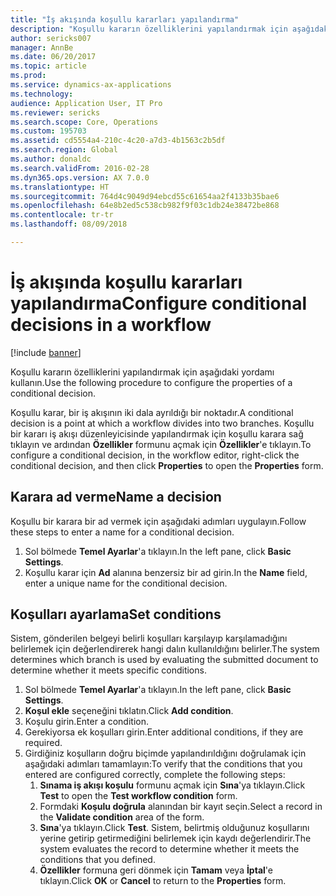 ```yaml
---
title: "İş akışında koşullu kararları yapılandırma"
description: "Koşullu kararın özelliklerini yapılandırmak için aşağıdaki yordamı kullanın."
author: sericks007
manager: AnnBe
ms.date: 06/20/2017
ms.topic: article
ms.prod: 
ms.service: dynamics-ax-applications
ms.technology: 
audience: Application User, IT Pro
ms.reviewer: sericks
ms.search.scope: Core, Operations
ms.custom: 195703
ms.assetid: cd5554a4-210c-4c20-a7d3-4b1563c2b5df
ms.search.region: Global
ms.author: donaldc
ms.search.validFrom: 2016-02-28
ms.dyn365.ops.version: AX 7.0.0
ms.translationtype: HT
ms.sourcegitcommit: 764d4c9049d94ebcd55c61654aa2f4133b35bae6
ms.openlocfilehash: 64e8b2ed5c538cb982f9f03c1db24e38472be868
ms.contentlocale: tr-tr
ms.lasthandoff: 08/09/2018

---
```


# <a name="configure-conditional-decisions-in-a-workflow"></a><span data-ttu-id="4e75e-103">İş akışında koşullu kararları yapılandırma</span><span class="sxs-lookup"><span data-stu-id="4e75e-103">Configure conditional decisions in a workflow</span></span>

[!include [banner](../includes/banner.md)]

<span data-ttu-id="4e75e-104">Koşullu kararın özelliklerini yapılandırmak için aşağıdaki yordamı kullanın.</span><span class="sxs-lookup"><span data-stu-id="4e75e-104">Use the following procedure to configure the properties of a conditional decision.</span></span>

<span data-ttu-id="4e75e-105">Koşullu karar, bir iş akışının iki dala ayrıldığı bir noktadır.</span><span class="sxs-lookup"><span data-stu-id="4e75e-105">A conditional decision is a point at which a workflow divides into two branches.</span></span> <span data-ttu-id="4e75e-106">Koşullu bir kararı iş akışı düzenleyicisinde yapılandırmak için koşullu karara sağ tıklayın ve ardından **Özellikler** formunu açmak için **Özellikler**'e tıklayın.</span><span class="sxs-lookup"><span data-stu-id="4e75e-106">To configure a conditional decision, in the workflow editor, right-click the conditional decision, and then click **Properties** to open the **Properties** form.</span></span>

## <a name="name-a-decision"></a><span data-ttu-id="4e75e-107">Karara ad verme</span><span class="sxs-lookup"><span data-stu-id="4e75e-107">Name a decision</span></span>
<span data-ttu-id="4e75e-108">Koşullu bir karara bir ad vermek için aşağıdaki adımları uygulayın.</span><span class="sxs-lookup"><span data-stu-id="4e75e-108">Follow these steps to enter a name for a conditional decision.</span></span>
1.  <span data-ttu-id="4e75e-109">Sol bölmede **Temel Ayarlar**'a tıklayın.</span><span class="sxs-lookup"><span data-stu-id="4e75e-109">In the left pane, click **Basic Settings**.</span></span>
2.  <span data-ttu-id="4e75e-110">Koşullu karar için **Ad** alanına benzersiz bir ad girin.</span><span class="sxs-lookup"><span data-stu-id="4e75e-110">In the **Name** field, enter a unique name for the conditional decision.</span></span>

## <a name="set-conditions"></a><span data-ttu-id="4e75e-111"> Koşulları ayarlama</span><span class="sxs-lookup"><span data-stu-id="4e75e-111">Set conditions</span></span>
<span data-ttu-id="4e75e-112">Sistem, gönderilen belgeyi belirli koşulları karşılayıp karşılamadığını belirlemek için değerlendirerek hangi dalın kullanıldığını belirler.</span><span class="sxs-lookup"><span data-stu-id="4e75e-112">The system determines which branch is used by evaluating the submitted document to determine whether it meets specific conditions.</span></span>
1.  <span data-ttu-id="4e75e-113">Sol bölmede **Temel Ayarlar**'a tıklayın.</span><span class="sxs-lookup"><span data-stu-id="4e75e-113">In the left pane, click **Basic Settings**.</span></span>
2.  <span data-ttu-id="4e75e-114">**Koşul ekle** seçeneğini tıklatın.</span><span class="sxs-lookup"><span data-stu-id="4e75e-114">Click **Add condition**.</span></span>
3.  <span data-ttu-id="4e75e-115">Koşulu girin.</span><span class="sxs-lookup"><span data-stu-id="4e75e-115">Enter a condition.</span></span>
4.  <span data-ttu-id="4e75e-116">Gerekiyorsa ek koşulları girin.</span><span class="sxs-lookup"><span data-stu-id="4e75e-116">Enter additional conditions, if they are required.</span></span>
5.  <span data-ttu-id="4e75e-117">Girdiğiniz koşulların doğru biçimde yapılandırıldığını doğrulamak için aşağıdaki adımları tamamlayın:</span><span class="sxs-lookup"><span data-stu-id="4e75e-117">To verify that the conditions that you entered are configured correctly, complete the following steps:</span></span>
    1.  <span data-ttu-id="4e75e-118">**Sınama iş akışı koşulu** formunu açmak için **Sına**'ya tıklayın.</span><span class="sxs-lookup"><span data-stu-id="4e75e-118">Click **Test** to open the **Test workflow condition** form.</span></span>
    2.  <span data-ttu-id="4e75e-119">Formdaki **Koşulu doğrula** alanından bir kayıt seçin.</span><span class="sxs-lookup"><span data-stu-id="4e75e-119">Select a record in the **Validate condition** area of the form.</span></span>
    3.  <span data-ttu-id="4e75e-120">**Sına**'ya tıklayın.</span><span class="sxs-lookup"><span data-stu-id="4e75e-120">Click **Test**.</span></span> <span data-ttu-id="4e75e-121">Sistem, belirtmiş olduğunuz koşullarını yerine getirip getirmediğini belirlemek için kaydı değerlendirir.</span><span class="sxs-lookup"><span data-stu-id="4e75e-121">The system evaluates the record to determine whether it meets the conditions that you defined.</span></span>
    4.  <span data-ttu-id="4e75e-122">**Özellikler** formuna geri dönmek için **Tamam** veya **İptal**'e tıklayın.</span><span class="sxs-lookup"><span data-stu-id="4e75e-122">Click **OK** or **Cancel** to return to the **Properties** form.</span></span>






